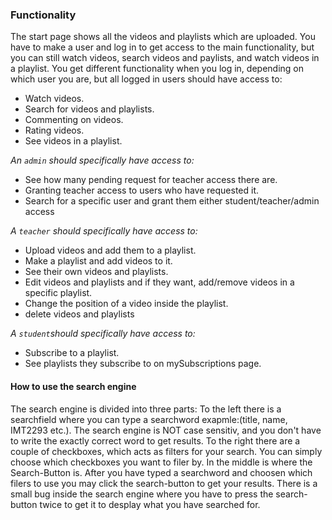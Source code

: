 ### Functionality

The start page shows all the videos and playlists which are uploaded. You have to make a user and log in to get access to the main functionality, but you can still watch videos, search videos and paylists, and watch videos in a playlist. You get different functionality when you log in, depending on which user you are, but all logged in users should have access to:  

* Watch videos. 
* Search for videos and playlists. 
* Commenting on videos.
* Rating videos. 
* See videos in a playlist. 

*An `admin` should specifically have access to:* 

* See how many pending request for teacher access there are. 
* Granting teacher access to users who have requested it. 
* Search for a specific user and grant them either student/teacher/admin access

*A `teacher` should specifically have access to:*

* Upload videos and add them to a playlist. 
* Make a playlist and add videos to it. 
* See their own videos and playlists.
* Edit videos and playlists and if they want, add/remove videos in a specific playlist.
* Change the position of a video inside the playlist.
* delete videos and playlists

*A `student`should specifically have access to:*

* Subscribe to a playlist.
* See playlists they subscribe to on mySubscriptions page. 

#### How to use the search engine

The search engine is divided into three parts: To the left there is a searchfield where you can type a searchword exapmle:(title, name, IMT2293 etc.). The search engine is NOT case sensitiv, and you don't have to write the exactly correct word to get results. To the right there are a couple of checkboxes, which acts as filters for your search. You can simply choose which checkboxes you want to filer by. In the middle is where the Search-Button is.
After you have typed a searchword and choosen which filers to use you may click the search-button to get your results.
There is a small bug inside the search engine where you have to press the search-button twice to get it to desplay what you have searched for.
